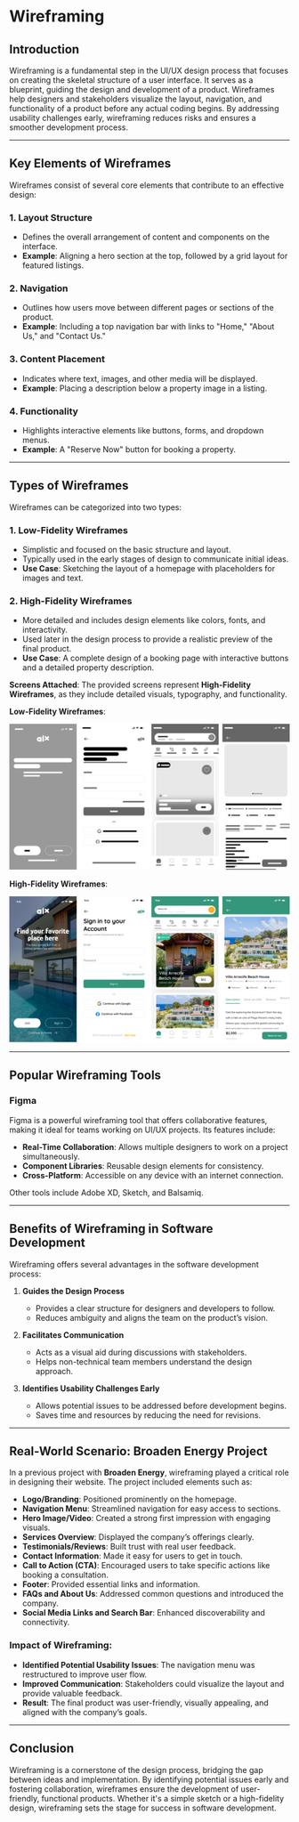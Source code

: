 # Wireframing

## Introduction

Wireframing is a fundamental step in the UI/UX design process that focuses on creating the skeletal structure of a user interface. It serves as a blueprint, guiding the design and development of a product. Wireframes help designers and stakeholders visualize the layout, navigation, and functionality of a product before any actual coding begins. By addressing usability challenges early, wireframing reduces risks and ensures a smoother development process.

---

## Key Elements of Wireframes

Wireframes consist of several core elements that contribute to an effective design:

### 1. **Layout Structure**
   - Defines the overall arrangement of content and components on the interface.
   - **Example**: Aligning a hero section at the top, followed by a grid layout for featured listings.

### 2. **Navigation**
   - Outlines how users move between different pages or sections of the product.
   - **Example**: Including a top navigation bar with links to "Home," "About Us," and "Contact Us."

### 3. **Content Placement**
   - Indicates where text, images, and other media will be displayed.
   - **Example**: Placing a description below a property image in a listing.

### 4. **Functionality**
   - Highlights interactive elements like buttons, forms, and dropdown menus.
   - **Example**: A "Reserve Now" button for booking a property.

---

## Types of Wireframes

Wireframes can be categorized into two types:

### 1. **Low-Fidelity Wireframes**
   - Simplistic and focused on the basic structure and layout.
   - Typically used in the early stages of design to communicate initial ideas.
   - **Use Case**: Sketching the layout of a homepage with placeholders for images and text.

### 2. **High-Fidelity Wireframes**
   - More detailed and includes design elements like colors, fonts, and interactivity.
   - Used later in the design process to provide a realistic preview of the final product.
   - **Use Case**: A complete design of a booking page with interactive buttons and a detailed property description.

**Screens Attached**: The provided screens represent **High-Fidelity Wireframes**, as they include detailed visuals, typography, and functionality.

**Low-Fidelity Wireframes**:

![ALX Booking System](Low-fidelity.png)

**High-Fidelity Wireframes**:

![ALX Booking System](Home.png)

---

## Popular Wireframing Tools

### **Figma**
Figma is a powerful wireframing tool that offers collaborative features, making it ideal for teams working on UI/UX projects. Its features include:
- **Real-Time Collaboration**: Allows multiple designers to work on a project simultaneously.
- **Component Libraries**: Reusable design elements for consistency.
- **Cross-Platform**: Accessible on any device with an internet connection.

Other tools include Adobe XD, Sketch, and Balsamiq.

---

## Benefits of Wireframing in Software Development

Wireframing offers several advantages in the software development process:

1. **Guides the Design Process**
   - Provides a clear structure for designers and developers to follow.
   - Reduces ambiguity and aligns the team on the product’s vision.

2. **Facilitates Communication**
   - Acts as a visual aid during discussions with stakeholders.
   - Helps non-technical team members understand the design approach.

3. **Identifies Usability Challenges Early**
   - Allows potential issues to be addressed before development begins.
   - Saves time and resources by reducing the need for revisions.

---

## Real-World Scenario: Broaden Energy Project

In a previous project with **Broaden Energy**, wireframing played a critical role in designing their website. The project included elements such as:

- **Logo/Branding**: Positioned prominently on the homepage.
- **Navigation Menu**: Streamlined navigation for easy access to sections.
- **Hero Image/Video**: Created a strong first impression with engaging visuals.
- **Services Overview**: Displayed the company’s offerings clearly.
- **Testimonials/Reviews**: Built trust with real user feedback.
- **Contact Information**: Made it easy for users to get in touch.
- **Call to Action (CTA)**: Encouraged users to take specific actions like booking a consultation.
- **Footer**: Provided essential links and information.
- **FAQs and About Us**: Addressed common questions and introduced the company.
- **Social Media Links and Search Bar**: Enhanced discoverability and connectivity.

### Impact of Wireframing:
- **Identified Potential Usability Issues**: The navigation menu was restructured to improve user flow.
- **Improved Communication**: Stakeholders could visualize the layout and provide valuable feedback.
- **Result**: The final product was user-friendly, visually appealing, and aligned with the company’s goals.

---

## Conclusion

Wireframing is a cornerstone of the design process, bridging the gap between ideas and implementation. By identifying potential issues early and fostering collaboration, wireframes ensure the development of user-friendly, functional products. Whether it's a simple sketch or a high-fidelity design, wireframing sets the stage for success in software development.
